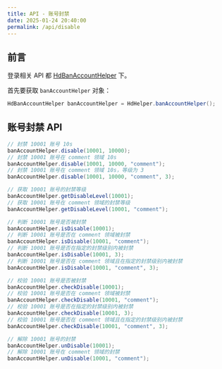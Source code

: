 ```yaml
---
title: API - 账号封禁
date: 2025-01-24 20:40:00
permalink: /api/disable
---
```


## 前言

登录相关 API 都 [HdBanAccountHelper](https://github.com/Kele-Bingtang/hd-security/tree/master/hd-security-core/src/main/java/cn/youngkbt/hdsecurity/hd/HdBanAccountHelper.java) 下。

首先要获取 `banAccountHelper` 对象：

```java
HdBanAccountHelper banAccountHelper = HdHelper.banAccountHelper();
```

## 账号封禁 API

```java
// 封禁 10001 账号 10s
banAccountHelper.disable(10001, 10000);
// 封禁 10001 账号在 comment 领域 10s
banAccountHelper.disable(10001, 10000, "comment");
// 封禁 10001 账号在 comment 领域 10s，等级为 3
banAccountHelper.disable(10001, 10000, "comment", 3);

// 获取 10001 账号的封禁等级
banAccountHelper.getDisableLevel(10001);
// 获取 10001 账号在 comment 领域的封禁等级
banAccountHelper.getDisableLevel(10001, "comment");

// 判断 10001 账号是否被封禁
banAccountHelper.isDisable(10001);
// 判断 10001 账号是否在 comment 领域被封禁
banAccountHelper.isDisable(10001, "comment");
// 判断 10001 账号是否在指定的封禁级别内被封禁
banAccountHelper.isDisable(10001, 3);
// 判断 10001 账号是否在 comment 领域且在指定的封禁级别内被封禁
banAccountHelper.isDisable(10001, "comment", 3);

// 校验 10001 账号是否被封禁
banAccountHelper.checkDisable(10001);
// 校验 10001 账号是否在 comment 领域被封禁
banAccountHelper.checkDisable(10001, "comment");
// 校验 10001 账号是否在指定的封禁级别内被封禁
banAccountHelper.checkDisable(10001, 3);
// 校验 10001 账号是否在 comment 领域且在指定的封禁级别内被封禁
banAccountHelper.checkDisable(10001, "comment", 3);

// 解除 10001 账号的封禁
banAccountHelper.unDisable(10001);
// 解除 10001 账号在 comment 领域的封禁
banAccountHelper.unDisable(10001, "comment");
```
